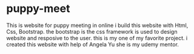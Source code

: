 # puppy-meet
This is website for puppy meeting in online i build this website with Html, Css, Bootstrap. the bootstrap is the css framework is used to design website and resposive to the user. this is my one of my favorite project. i created this website with help of Angela Yu she is my udemy mentor.
